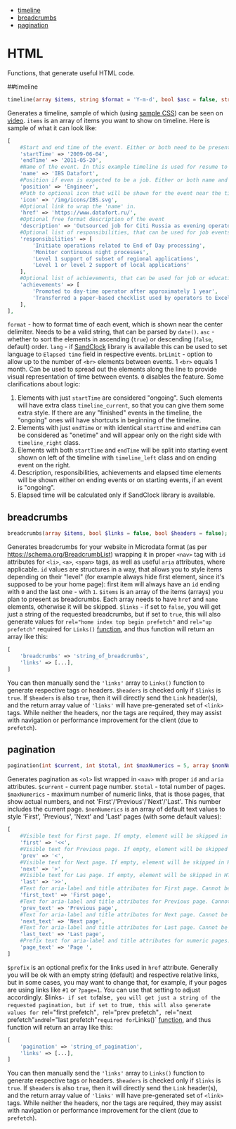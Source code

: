 - [timeline](#timeline)
- [breadcrumbs](#breadcrumbs)
- [pagination](#pagination)

# HTML
Functions, that generate useful HTML code.

##timeline
```php
timeline(array $items, string $format = 'Y-m-d', bool $asc = false, string $lang = 'en', int $brLimit = 0);
```
Generates a timeline, sample of which (using [sample CSS](/src/timeline_sample.css)) can be seen on [video](https://youtu.be/_cSezN3JxUs).
`items` is an array of items you want to show on timeline. Here is sample of what it can look like:
```php
[
    #Start and end time of the event. Either or both need to be present and be convertable to date (float, int, valid datetime string)
    'startTime' => '2009-06-04',
    'endTime' => '2011-05-20',
    #Name of the event. In this example timeline is used for resume to show job experience, thus it's a name of the company.
    'name' => 'IBS Datafort',
    #Position if even is expected to be a job. Either or both name and position need to be present. If event is not a job, I recommend using 'name'.
    'position' => 'Engineer',
    #Path to optional icon that will be shown for the event near the timeline center. Needs to be a valid path from perspective of the web page.
    'icon' => '/img/icons/IBS.svg',
    #Optional link to wrap the 'name' in.
    'href' => 'https://www.datafort.ru/',
    #Optional free format description of the event
    'description' => 'Outsourced job for Citi Russia as evening operator.',
    #Optional list of responsibilities, that can be used for job events. Can be either a string or an array of strings.
    'responsibilities' => [
        'Initiate operations related to End of Day processing',
        'Monitor continuous night processes',
        'Level 1 support of subset of regional applications',
        'Level 1 or level 2 support of local applications'
    ],
    #Optional list of achievements, that can be used for job or education or similar events. Can be either a string or an array of strings.
    'achievements' => [
        'Promoted to day-time operator after approximately 1 year',
        'Transferred a paper-based checklist used by operators to Excel featuring several automated functions to improve traceability of work',
    ],
],
```
`format` - how to format time of each event, which is shown near the center delimiter. Needs to be a valid string, that can be parsed by `date()`.
`asc` - whether to sort the elements in ascending (`true`) or descending (`false`, default) order.
`lang` - if [SandClock](https://github.com/Simbiat/sand-clock) library is available this can be used to set language to `Elapsed time` field in respective events.
`brLimit` - option to allow up to the number of `<br>` elements between events. 1 `<br>` equals 1 month. Can be used to spread out the elements along the line to provide visual representation of time between events. `0` disables the feature.
Some clarifications about logic:
1. Elements with just `startTime` are considered "ongoing". Such elements will have extra class `timeline_current`, so that you can give them some extra style. If there are any "finished" events in the timeline, the "ongoing" ones will have shortcuts in beginning of the timeline.
2. Elements with just `endTime` or with identical `startTime` and `endTime` can be considered as "onetime" and will appear only on the right side with `timeline_right` class.
3. Elements with both `startTime` and `endTime` will be split into starting event shown on left of the timeline with `timeline_left` class and on ending event on the right.
4. Description, responsibilities, achievements and elapsed time elements will be shown either on ending events or on starting events, if an event is "ongoing".
5. Elapsed time will be calculated only if SandClock library is available.

## breadcrumbs
```php
breadcrumbs(array $items, bool $links = false, bool $headers = false);
```
Generates breadcrumbs for your website in Microdata format (as per https://schema.org/BreadcrumbList) wrapping it in proper `<nav>` tag with `id` attributes for `<li>`, `<a>`, `<span>` tags, as well as useful `aria` attributes, where applicable. `id` values are structures in a way, that allows you to style items depending on their "level" (for example always hide first element, since it's supposed to be your home page): first item will always have an `id` ending with `0` and the last one - with `1`.
`$items` is an array of the items (arrays) you plan to present as breadcrumbs. Each array needs to have `href` and `name` elements, otherwise it will be skipped.
`$links` - if set to `false`, you will get just a string of the requested breadcrumbs, but if set to `true`, this will also generate values for `rel="home index top begin prefetch"` and `rel="up prefetch"` required for `Links()` [function](Headers.md#links), and thus function will return an array like this:
```php
[
    'breadcrumbs' => 'string_of_breadcrumbs',
    'links' => [...],
]
```
You can then manually send the `'links'` array to `Links()` function to generate respective tags or headers.
`$headers` is checked only if `$links` is `true`. If `$headers` is also `true`, then it will directly send the `Link` header(s), and the return array value of `'links'` will have pre-generated set of `<link>` tags. While neither the headers, nor the tags are required, they may assist with navigation or performance improvement for the client (due to `prefetch`).

## pagination
```php
pagination(int $current, int $total, int $maxNumerics = 5, array $nonNumerics = ['first' => '<<', 'prev' => '<', 'next' => '>', 'last' => '>>', 'first_text' => 'First page', 'prev_text' => 'Previous page', 'next_text' => 'Next page', 'last_text' => 'Last page', 'page_text' => 'Page '], string $prefix = '', bool $links = false, bool $headers = false)
```
Generates pagination as `<ol>` list wrapped in `<nav>` with proper `id` and `aria` attributes.
`$current` - current page number.
`$total` - total number of pages.
`$maxNumerics` - maximum number of numeric links, that is those pages, that show actual numbers, and not 'First'/'Previous'/'Next'/'Last'. This number includes the current page.
`$nonNumerics` is an array of default text values to style 'First', 'Previous', 'Next' and 'Last' pages (with some default values):
```php
[
    #Visible text for First page. If empty, element will be skipped in HTML (will still be present in Links).
    'first' => '<<',
    #Visible text for Previous page. If empty, element will be skipped in HTML (will still be present in Links).
    'prev' => '<',
    #Visible text for Next page. If empty, element will be skipped in HTML (will still be present in Links).
    'next' => '>',
    #Visible text for Las page. If empty, element will be skipped in HTML (will still be present in Links).
    'last' => '>>',
    #Text for aria-label and title attributes for First page. Cannot be empty.
    'first_text' => 'First page',
    #Text for aria-label and title attributes for Previous page. Cannot be empty.
    'prev_text' => 'Previous page',
    #Text for aria-label and title attributes for Next page. Cannot be empty.
    'next_text' => 'Next page',
    #Text for aria-label and title attributes for Last page. Cannot be empty.
    'last_text' => 'Last page',
    #Prefix text for aria-label and title attributes for numeric pages. Cannot be empty.
    'page_text' => 'Page ',
]
```
`$prefix` is an optional prefix for the links used in `href` attribute. Generally you will be ok with an empty string (default) and respective relative links, but in some cases, you may want to change that, for example, if your pages are using links like `#1` or `?page=1`. You can use that setting to adjust accordingly.
$links` - if set to `false`, you will get just a string of the requested pagination, but if set to `true`, this will also generate values for `rel="first prefetch"`, `rel="prev prefetch"`, `rel="next prefetch"` and `rel="last prefetch"` required for `Links()` [function](Headers.md#links), and thus function will return an array like this:
```php
[
    'pagination' => 'string_of_pagination',
    'links' => [...],
]
```
You can then manually send the `'links'` array to `Links()` function to generate respective tags or headers.
`$headers` is checked only if `$links` is `true`. If `$headers` is also `true`, then it will directly send the `Link` header(s), and the return array value of `'links'` will have pre-generated set of `<link>` tags. While neither the headers, nor the tags are required, they may assist with navigation or performance improvement for the client (due to `prefetch`).
